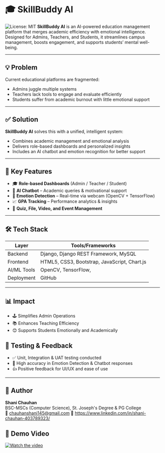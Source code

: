 # 🎓 SkillBuddy AI
 
![License: MIT](https://img.shields.io/badge/License-MIT-yellow.svg)
**SkillBuddy AI** is an AI-powered education management platform that merges academic efficiency with emotional intelligence. Designed for Admins, Teachers, and Students, it streamlines campus management, boosts engagement, and supports students’ mental well-being.

---

## 💡 Problem

Current educational platforms are fragmented:
- Admins juggle multiple systems
- Teachers lack tools to engage and evaluate efficiently
- Students suffer from academic burnout with little emotional support

---

## ✅ Solution

**SkillBuddy AI** solves this with a unified, intelligent system:
- Combines academic management and emotional analysis
- Delivers role-based dashboards and personalized insights
- Includes an AI chatbot and emotion recognition for better support

---

## 🔑 Key Features

- 🎓 **Role-based Dashboards** (Admin / Teacher / Student)
- 🤖 **AI Chatbot** – Academic queries & motivational support
- 📸 **Emotion Detection** – Real-time via webcam (OpenCV + TensorFlow)
- 📈 **GPA Tracking** – Performance analytics & insights
- 🧠 **Quiz, File, Video, and Event Management**

---

## 🛠️ Tech Stack

| Layer       | Tools/Frameworks                           |
|-------------|---------------------------------------------|
| Backend     | Django, Django REST Framework, MySQL       |
| Frontend    | HTML5, CSS3, Bootstrap, JavaScript, Chart.js |
| AI/ML Tools | OpenCV, TensorFlow, |
| Deployment  | GitHub         |

---

## 📊 Impact

- 🕹️ Simplifies Admin Operations  
- 📚 Enhances Teaching Efficiency  
- 😊 Supports Students Emotionally and Academically  


## 🧪 Testing & Feedback

- ✅ Unit, Integration & UAT testing conducted
- 🎯 High accuracy in Emotion Detection & Chatbot responses
- 👍 Positive feedback for UI/UX and ease of use

---

## 👤 Author

**Shani Chauhan**  
BSC-MSCs (Computer Science), St. Joseph's Degree & PG College  
📧 chauhanshani145@gmail.com
🔗 https://www.linkedin.com/in/shani-chauhan-403789323/ 

## 🎥 Demo Video

[![Watch the video](https://img.youtube.com/vi/lHjCAjIz7wU/0.jpg)](https://youtu.be/lHjCAjIz7wU)

